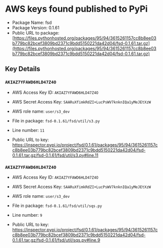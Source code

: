 # AWS keys found published to PyPi

* Package Name: fsd
* Package Version: 0.1.61
* Public URL to package: [https://files.pythonhosted.org/packages/95/94/3615261157cc8b8ee03b779bc82bcef3809bd2371c9bdd5150221da42d04/fsd-0.1.61.tar.gz](https://files.pythonhosted.org/packages/95/94/3615261157cc8b8ee03b779bc82bcef3809bd2371c9bdd5150221da42d04/fsd-0.1.61.tar.gz)

## Key Details

### `AKIAZ7YFAWD6HLD47Z4O`

* AWS Access Key ID: `AKIAZ7YFAWD6HLD47Z4O`
* AWS Secret Access Key: `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` 
* AWS role name: `user/s3_dev`
* File in package: `fsd-0.1.61/fsd/util/s3.py`
* Line number: `11`

* Public URL to key: https://inspector.pypi.io/project/fsd/0.1.61/packages/95/94/3615261157cc8b8ee03b779bc82bcef3809bd2371c9bdd5150221da42d04/fsd-0.1.61.tar.gz/fsd-0.1.61/fsd/util/s3.py#line.11



### `AKIAZ7YFAWD6HLD47Z4O`

* AWS Access Key ID: `AKIAZ7YFAWD6HLD47Z4O`
* AWS Secret Access Key: `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` 
* AWS role name: `user/s3_dev`
* File in package: `fsd-0.1.61/fsd/util/sqs.py`
* Line number: `9`

* Public URL to key: https://inspector.pypi.io/project/fsd/0.1.61/packages/95/94/3615261157cc8b8ee03b779bc82bcef3809bd2371c9bdd5150221da42d04/fsd-0.1.61.tar.gz/fsd-0.1.61/fsd/util/sqs.py#line.9


